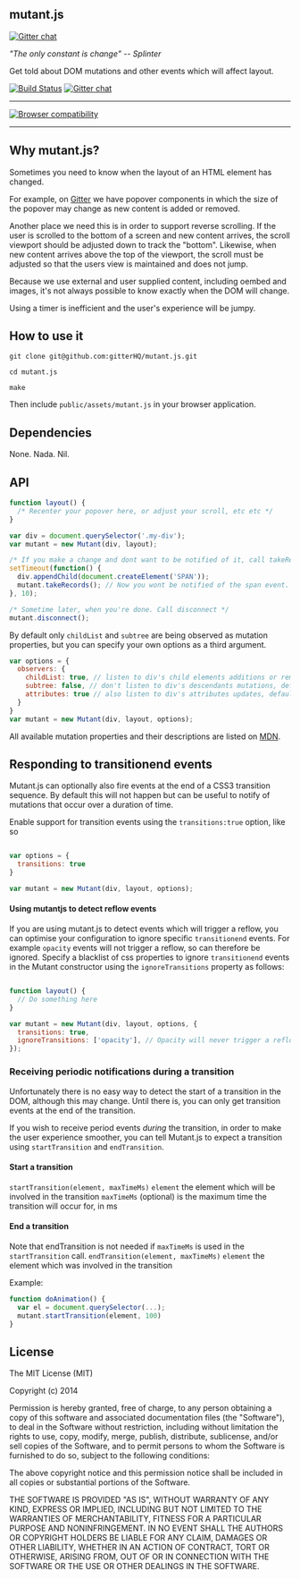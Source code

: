 ## mutant.js
[![Gitter chat](https://badges.gitter.im/gitterHQ/mutant.js.png)](https://gitter.im/gitterHQ/mutant.js)

*"The only constant is change" -- Splinter*

Get told about DOM mutations and other events which will affect layout.


[![Build Status](https://travis-ci.org/gitterHQ/mutant.js.svg?branch=master)](https://travis-ci.org/gitterHQ/mutant.js) [![Gitter chat](https://badges.gitter.im/gitterHQ/mutant.js.png)](https://gitter.im/gitterHQ/mutant.js)

----------------

[![Browser compatibility](https://ci.testling.com/gitterHQ/mutant.js.png)](https://ci.testling.com/gitterHQ/mutant.js)

----------------

## Why mutant.js?

Sometimes you need to know when the layout of an HTML element has changed.

For example, on [Gitter](https://gitter.im) we have popover components in which the size of the popover may change as new content is added or removed.

Another place we need this is in order to support reverse scrolling. If the user is scrolled to the bottom of a screen and new content arrives, the scroll viewport should be adjusted down to track the "bottom". Likewise, when new content arrives above the top of the viewport, the scroll must be adjusted so that the users view is maintained and does not jump.

Because we use external and user supplied content, including oembed and images, it's not always possible to know exactly when the DOM will change.

Using a timer is inefficient and the user's experience will be jumpy.


## How to use it

```shell
git clone git@github.com:gitterHQ/mutant.js.git

cd mutant.js

make
```

Then include `public/assets/mutant.js` in your browser application.

## Dependencies

None. Nada. Nil.

## API

```javascript
function layout() {
  /* Recenter your popover here, or adjust your scroll, etc etc */
}

var div = document.querySelector('.my-div');
var mutant = new Mutant(div, layout);

/* If you make a change and dont want to be notified of it, call takeRecords */
setTimeout(function() {
  div.appendChild(document.createElement('SPAN'));
  mutant.takeRecords(); // Now you wont be notified of the span event.
}, 10);

/* Sometime later, when you're done. Call disconnect */
mutant.disconnect();
```

By default only `childList` and `subtree` are being observed as mutation properties, but you can specify your own options as a third argument.

```javascript
var options = {
  observers: {
    childList: true, // listen to div's child elements additions or removals, default: true
    subtree: false, // don't listen to div's descendants mutations, default: true
    attributes: true // also listen to div's attributes updates, default: false
  }
}
var mutant = new Mutant(div, layout, options);
```

All available mutation properties and their descriptions are listed on [MDN](https://developer.mozilla.org/en/docs/Web/API/MutationObserver#MutationObserverInit).

## Responding to transitionend events

Mutant.js can optionally also fire events at the end of a CSS3 transition sequence. By default this will not happen but can be useful to notify of mutations that occur over a duration of time.

Enable support for transition events using the `transitions:true` option, like so

```javascript

var options = {
  transitions: true
}

var mutant = new Mutant(div, layout, options);
```


#### Using mutantjs to detect reflow events

If you are using mutant.js to detect events which will trigger a reflow, you
can optimise your configuration to ignore specific `transitionend` events. For
example `opacity` events will not trigger a reflow, so can therefore be
ignored. Specify a blacklist of css properties to ignore `transitionend` events
in the Mutant constructor using the `ignoreTransitions` property as follows:

```javascript

function layout() {
  // Do something here
}

var mutant = new Mutant(div, layout, options, {
  transitions: true,
  ignoreTransitions: ['opacity'], // Opacity will never trigger a reflow...
});
```

### Receiving periodic notifications during a transition

Unfortunately there is no easy way to detect the start of a transition in the DOM, although this
may change. Until there is, you can only get transition events at the end of the transition.

If you wish to receive period events _during_ the transition, in order to make the user experience
smoother, you can tell Mutant.js to expect a transition using `startTransition` and `endTransition`.

#### Start a transition
`startTransition(element, maxTimeMs)`
`element` the element which will be involved in the transition
`maxTimeMs` (optional) is the maximum time the transition will occur for, in ms

#### End a transition
Note that endTransition is not needed if `maxTimeMs` is used in the `startTransition` call.
`endTransition(element, maxTimeMs)`
`element` the element which was involved in the transition

Example:
```javascript
function doAnimation() {
  var el = document.querySelector(...);
  mutant.startTransition(element, 100)
}
```


## License

  The MIT License (MIT)

  Copyright (c) 2014 <copyright holders>

  Permission is hereby granted, free of charge, to any person obtaining a copy
  of this software and associated documentation files (the "Software"), to deal
  in the Software without restriction, including without limitation the rights
  to use, copy, modify, merge, publish, distribute, sublicense, and/or sell
  copies of the Software, and to permit persons to whom the Software is
  furnished to do so, subject to the following conditions:

  The above copyright notice and this permission notice shall be included in
  all copies or substantial portions of the Software.

  THE SOFTWARE IS PROVIDED "AS IS", WITHOUT WARRANTY OF ANY KIND, EXPRESS OR
  IMPLIED, INCLUDING BUT NOT LIMITED TO THE WARRANTIES OF MERCHANTABILITY,
  FITNESS FOR A PARTICULAR PURPOSE AND NONINFRINGEMENT. IN NO EVENT SHALL THE
  AUTHORS OR COPYRIGHT HOLDERS BE LIABLE FOR ANY CLAIM, DAMAGES OR OTHER
  LIABILITY, WHETHER IN AN ACTION OF CONTRACT, TORT OR OTHERWISE, ARISING FROM,
  OUT OF OR IN CONNECTION WITH THE SOFTWARE OR THE USE OR OTHER DEALINGS IN
  THE SOFTWARE.
